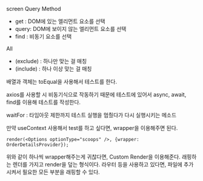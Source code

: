 screen Query Method

- get : DOM에 있는 엘리먼트 요소를 선택
- query: DOM에 보이지 않는 엘리먼트 요소를 선택
- find : 비동기 요소를 선택

All

- (exclude) : 하나만 맞는 걸 매칭
- (include) : 하나 이상 맞는 걸 매칭

배열과 객체는 toEqual을 사용해서 테스트를 한다.

axios를 사용할 시 비동기식으로 작동하기 때문에 테스트에 있어서 async, await, find를 이용해 테스트를 작성한다.

waitFor : 타임아웃 제한까지 테스트 실행을 멈췄다가 다시 실행시키는 메소드

만약 useContext 사용해서 test를 하고 싶다면, wrapper을 이용해주면 된다.

```
render(<Options optionType="scoops" />, {wrapper: OrderDetailsProvider});
```

위와 같이 하나씩 wrapper해주는게 귀찮다면, Custom Render을 이용해준다.
래핑하는 렌더를 가지고 render을 덮는 형식이다. 라우터 등을 사용하고 있다면, 파일에 추가시켜서 필요한 모든 부분을 래핑할 수 있다.
